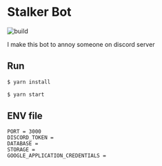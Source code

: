 # Stalker Bot

![build](https://travis-ci.com/OsirisFrik/stalker-bot.svg?branch=master)

I make this bot to annoy someone on discord server

## Run

```sh
$ yarn install

$ yarn start
```

## ENV file

```env
PORT = 3000
DISCORD_TOKEN = 
DATABASE = 
STORAGE = 
GOOGLE_APPLICATION_CREDENTIALS = 
```
